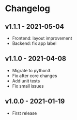 # Changelog

## v1.1.1 - 2021-05-04

* Frontend: layout improvement
* Backend: fix app label

## v1.1.0 - 2021-04-08

* Migrate to python3
* Fix after core changes
* Add unit tests
* Fix small issues

## v1.0.0 - 2021-01-19

* First release


